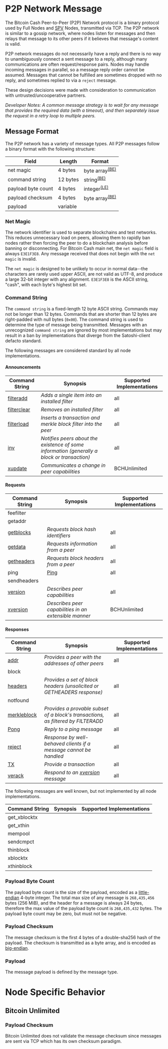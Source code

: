 # P2P Network Message

The Bitcoin Cash Peer-to-Peer (P2P) Network protocol is a binary protocol used by Full Nodes and [SPV](/protocol/simple-payment-verification) Nodes, transmitted via TCP.
The P2P network is similar to a gossip network, where nodes listen for messages and then relays that message to its other peers if it believes that message's content is valid.

P2P network messages do not necessarily have a reply and there is no way to unambiguously connect a sent message to a reply, although many communications are often request/response pairs.
Nodes may handle incoming messages in parallel, so a message reply order cannot be assumed.
Messages that cannot be fulfilled are sometimes dropped with no reply, and sometimes replied to via a `reject` message.  

These design decisions were made with consideration to communication with untrusted/uncooperative partners.

*Developer Notes: A common message strategy is to wait for any message that provides the required data (with a timeout), and then separately issue the request in a retry loop to multiple peers.*

## Message Format

The P2P network has a variety of message types.
All P2P messages follow a binary format with the following structure:


| Field | Length | Format |
|--|--|--|
| net magic | 4 bytes | byte array<sup>[(BE)](/protocol/misc/endian/big)</sup> |
| command string | 12 bytes | string<sup>[(BE)](/protocol/misc/endian/big)</sup> |
| payload byte count | 4 bytes | integer<sup>[(LE)](/protocol/misc/endian/little)</sup> |
| payload checksum | 4 bytes | byte array<sup>[(BE)](/protocol/misc/endian/big)</sup> |
| payload | variable |  |

### Net Magic

The network identifier is used to separate blockchains and test networks.
This reduces unnecessary load on peers, allowing them to rapidly ban nodes rather then forcing the peer to do a blockchain analysis before banning or disconnecting.
For Bitcoin Cash main net, the `net magic` field is always `E3E1F3E8`.
Any message received that does not begin with the `net magic` is invalid.

The `net magic` is designed to be unlikely to occur in normal data--the characters are rarely used upper ASCII, are not valid as UTF-8, and produce a large 32-bit integer with any alignment.
`E3E1F3E8` is the ASCII string, "cash", with each byte's highest bit set.

### Command String

The `command string` is a fixed-length 12 byte ASCII string.
Commands may not be longer than 12 bytes.
Commands that are shorter than 12 bytes are right-padded with null bytes (`0x00`).
The command string is used to determine the type of message being transmitted.
Messages with an unrecognized `command string` are ignored by most implementations but may result in a ban by implementations that diverge from the Satoshi-client defacto standard.

The following messages are considered standard by all node implementations.

#### Announcements
| Command String | Synopsis | Supported Implementations
| -- | -- | -- |
| [filteradd](/protocol/p2p/filteradd) | *Adds a single item into an installed filter* | all
| [filterclear](/protocol/p2p/filterclear) | *Removes an installed filter* | all
| [filterload](/protocol/p2p/filterload) | *Inserts a transaction and merkle block filter into the peer* | all
| [inv](/protocol/p2p/inv) | *Notifies peers about the existence of some information (generally a block or transaction)* | all
  | [xupdate](/protocol/p2p/xupdate)  | *Communicates a change in peer capabilities* | BCHUnlimited

#### Requests
| Command String | Synopsis | Supported Implementations
| -- | -- | -- |
| feefilter |  |
| getaddr |  |
| [getblocks](/protocol/p2p/getblocks) | *Requests block hash identifiers* | all |
| [getdata](/protocol/p2p/getdata) | *Requests information from a peer* | all |
| [getheaders](/protocol/p2p/getheaders) | *Requests block headers from a peer*  | all |
| ping | [Ping](/protocol/network/messages/ping) | all |
| sendheaders |  |
| [version](/protocol/network/messages/version) | *Describes peer capabilities* | all
| [xversion](/protocol/p2p/xversion) | *Describes peer capabilities in an extensible manner* | BCHUnlimited


#### Responses
| Command String | Synopsis | Supported Implementations
| -- | -- | -- |
| [addr](/protocol/p2p/addr) | *Provides a peer with the addresses of other peers* | all
| block |  |
| [headers](/protocol/p2p/headers) | *Provides a set of block headers (unsolicited or GETHEADERS response)* | all |
| notfound |  |
|  [merkleblock](protocol/p2p/merkleblock) | *Provides a provable subset of a block's transactions, as filtered by FILTERADD*  | all |
| [Pong](/protocol/network/messages/pong) | *Reply to a ping message* | all |
| [reject](/protocol/p2p/reject) | *Response by well-behaved clients if a message cannot be handled*  | all
| [TX](/protocol/p2p/tx) | *Provide a transaction* | all
| [verack](/protocol/network/messages/verack) | *Respond to an [xversion](/protocol/p2p/xversion) message* | all

The following messages are well known, but not implemented by all node implementations.

| Command String | Synopsis | Supported Implementations
| -- | -- | -- |
| get_xblocktx |  |  |
| get_xthin |  |  |
| mempool |  |
| sendcmpct |  |  |
| thinblock |  |  |
| xblocktx |  |  |
| xthinblock |  |  |

### Payload Byte Count

The payload byte count is the size of the payload, encoded as a [little-endian](/protocol/misc/endian/little) 4-byte integer.
The total max size of any message is `268,435,456` bytes (256 MiB), and the header for a message is always 24 bytes, therefore the max value of the payload byte count is `268,435,432` bytes.
The payload byte count may be zero, but must not be negative.

### Payload Checksum

The message checksum is the first 4 bytes of a double-sha256 hash of the payload.
The checksum is transmitted as a byte array, and is encoded as [big-endian](/protocol/misc/endian/big).


### Payload

The message payload is defined by the message type.

# Node Specific Behavior

## Bitcoin Unlimited

### Payload Checksum

Bitcoin Unlimited does not validate the message checksum since messages are sent via TCP which has its own checksum paradigm.